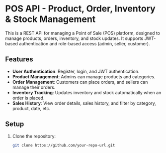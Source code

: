 # POS API - Product, Order, Inventory & Stock Management

This is a REST API for managing a Point of Sale (POS) platform, designed to manage products, orders, inventory, and stock updates. It supports JWT-based authentication and role-based access (admin, seller, customer).

## Features

- **User Authentication**: Register, login, and JWT authentication.
- **Product Management**: Admins can manage products and categories.
- **Order Management**: Customers can place orders, and sellers can manage their orders.
- **Inventory Tracking**: Updates inventory and stock automatically when an order is placed.
- **Sales History**: View order details, sales history, and filter by category, product, date, etc.

## Setup

1. Clone the repository:
   ```bash
   git clone https://github.com/your-repo-url.git
